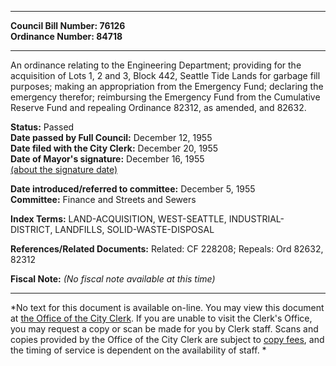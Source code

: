 * * * * *  
  
**Council Bill Number: [](#h0)[](#h2)76126**   
**Ordinance Number: 84718**  
  
* * * * *  
  
An ordinance relating to the Engineering Department; providing for the acquisition of Lots 1, 2 and 3, Block 442, Seattle Tide Lands for garbage fill purposes; making an appropriation from the Emergency Fund; declaring the emergency therefor; reimbursing the Emergency Fund from the Cumulative Reserve Fund and repealing Ordinance 82312, as amended, and 82632.  
  
**Status:** Passed   
**Date passed by Full Council:** December 12, 1955   
**Date filed with the City Clerk:** December 20, 1955   
**Date of Mayor's signature:** December 16, 1955   
[(about the signature date)](/~public/approvaldate.htm)   
  
  
**Date introduced/referred to committee:** December 5, 1955   
**Committee:** Finance and Streets and Sewers   
  
**Index Terms:** LAND-ACQUISITION, WEST-SEATTLE, INDUSTRIAL-DISTRICT, LANDFILLS, SOLID-WASTE-DISPOSAL  
  
**References/Related Documents:** Related: CF 228208; Repeals: Ord 82632, 82312  
  
**Fiscal Note:** *(No fiscal note available at this time)*  
  
* * * * *  
  
*No text for this document is available on-line. You may view this document at [the Office of the City Clerk](http://www.seattle.gov/leg/clerk/contactUs.htm). If you are unable to visit the Clerk's Office, you may request a copy or scan be made for you by Clerk staff. Scans and copies provided by the Office of the City Clerk are subject to [copy fees](http://clerk.seattle.gov/~public/clerkfees.htm), and the timing of service is dependent on the availability of staff. *  
  
  
